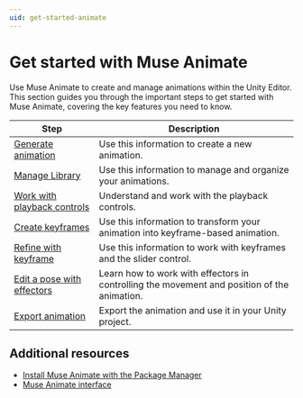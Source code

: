 ```yaml
---
uid: get-started-animate
---
```


# Get started with Muse Animate

Use Muse Animate to create and manage animations within the Unity Editor. This section guides you through the important steps to get started with Muse Animate, covering the key features you need to know.

| Step | Description |
| ---- | ----------- |
| [Generate animation](generate-animation.md) | Use this information to create a new animation. |
| [Manage Library ](library.md) | Use this information to manage and organize your animations. |
| [Work with playback controls](playback-controls.md) | Understand and work with the playback controls. | 
| [Create keyframes](create-frames.md) | Use this information to transform your animation into keyframe-based animation. |
| [Refine with keyframe]((keyframes.md)) | Use this information to work with keyframes and the slider control. |
| [Edit a pose with effectors](effectors.md) | Learn how to work with effectors in controlling the movement and position of the animation. | 
| [Export animation](export-animation.md) | Export the animation and use it in your Unity project. | 

## Additional resources

* [Install Muse Animate with the Package Manager](install-animate.md)
* [Muse Animate interface](animate-interface.md)